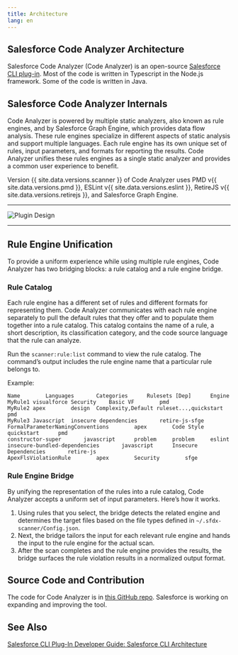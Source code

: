 ```yaml
---
title: Architecture
lang: en
---
```


## Salesforce Code Analyzer Architecture

Salesforce Code Analyzer (Code Analyzer) is an open-source [Salesforce CLI plug-in](https://developer.salesforce.com/docs/atlas.en-us.sfdx_cli_plugins.meta/sfdx_cli_plugins/cli_plugins_architecture.htm). Most of the code is written in Typescript in the Node.js framework. Some of the code is written in Java.

## Salesforce Code Analyzer Internals

Code Analyzer is powered by multiple static analyzers, also known as rule engines, and by Salesforce Graph Engine, which provides data flow analysis. These rule engines specialize in different aspects of static analysis and support multiple languages. Each rule engine has its own unique set of rules, input parameters, and formats for reporting the results. Code Analyzer unifies these rules engines as a single static analyzer and provides a common user experience to benefit.

Version {{ site.data.versions.scanner }} of Code Analyzer uses PMD v{{ site.data.versions.pmd }}, ESLint v{{ site.data.versions.eslint }}, RetireJS v{{ site.data.versions.retirejs }}, and Salesforce Graph Engine.

-------

![Plugin Design](./assets/images/ScannerPlugin.jpeg)

-------

## Rule Engine Unification

To provide a uniform experience while using multiple rule engines, Code Analyzer has two bridging blocks: a rule catalog and a rule engine bridge. 

### Rule Catalog

Each rule engine has a different set of rules and different formats for representing them. Code Analyzer communicates with each rule engine separately to pull the default rules that they offer and to populate them together into a rule catalog. This catalog contains the name of a rule, a short description, its classification category, and the code source language that the rule can analyze.

Run the ```scanner:rule:list``` command to view the rule catalog. The command’s output includes the rule engine name that a particular rule belongs to.

Example:

```
Name		Languages		Categories		Rulesets [Dep]		Engine
MyRule1	visualforce	Security	Basic VF		pmd
MyRule2	apex		design	Complexity,Default ruleset...,quickstart	pmd
MyRule3	Javascript	insecure dependencies 		retire-js-sfge
FormalParameterNamingConventions		apex		Code Style		quickstart		pmd
constructor-super		javascript		problem		problem		eslint
insecure-bundled-dependencies		javascript		Insecure Dependencies		retire-js
ApexFlsViolationRule		apex		Security		sfge
```

### Rule Engine Bridge

By unifying the representation of the rules into a rule catalog, Code Analyzer accepts a uniform set of input parameters. Here’s how it works.

1. Using rules that you select, the bridge detects the related engine and determines the target files based on the file types defined in ```~/.sfdx-scanner/Config.json```. 
2. Next, the bridge tailors the input for each relevant rule engine and hands the input to the rule engine for the actual scan.
3. After the scan completes and the rule engine provides the results, the bridge surfaces the rule violation results in a normalized output format.

## Source Code and Contribution

The code for Code Analyzer is in [this GitHub repo](https://github.com/forcedotcom/sfdx-scanner). Salesforce is working on expanding and improving the tool.

## See Also
[Salesforce CLI Plug-In Developer Guide: Salesforce CLI Architecture](https://developer.salesforce.com/docs/atlas.en-us.sfdx_cli_plugins.meta/sfdx_cli_plugins/cli_plugins_architecture.htm)
